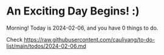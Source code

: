 # An Exciting Day Begins! :)

Morning! Today is 2024-02-06, and you have 0 things to do.

Check https://raw.githubusercontent.com/cauliyang/to-do-list/main/todos/2024-02-06.md